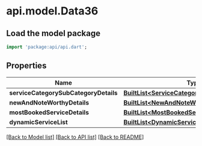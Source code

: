 # api.model.Data36

## Load the model package
```dart
import 'package:api/api.dart';
```

## Properties
Name | Type | Description | Notes
------------ | ------------- | ------------- | -------------
**serviceCategorySubCategoryDetails** | [**BuiltList&lt;ServiceCategorySubCategoryDetail1&gt;**](ServiceCategorySubCategoryDetail1.md) |  | [optional] 
**newAndNoteWorthyDetails** | [**BuiltList&lt;NewAndNoteWorthyDetail&gt;**](NewAndNoteWorthyDetail.md) |  | [optional] 
**mostBookedServiceDetails** | [**BuiltList&lt;MostBookedServiceDetail&gt;**](MostBookedServiceDetail.md) |  | [optional] 
**dynamicServiceList** | [**BuiltList&lt;DynamicServiceList&gt;**](DynamicServiceList.md) |  | [optional] 

[[Back to Model list]](../README.md#documentation-for-models) [[Back to API list]](../README.md#documentation-for-api-endpoints) [[Back to README]](../README.md)


